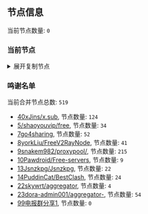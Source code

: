 
## 节点信息
当前节点数量: `0`
### 当前节点
<details>
  <summary>展开复制节点</summary>

    

</details>

### 鸣谢名单
当前合并节点总数: `519`
- [40xJins/x.sub](https://github.com/0xJins/x.sub), 节点数量: `124`
- [5/shaoyouvip/free](https://github.com/shaoyouvip/free), 节点数量: `34`
- [7go4sharing](https://github.com/go4sharing), 节点数量: `52`
- [8yorkLiu/FreeV2RayNode](https://github.com/yorkLiu/FreeV2RayNode), 节点数量: `41`
- [9snakem982/proxypool/](https://github.com/snakem982/proxypool/), 节点数量: `215`
- [10Pawdroid/Free-servers](https://github.com/Pawdroid/Free-servers), 节点数量: `9`
- [13Jsnzkpg/Jsnzkpg](https://github.com/Jsnzkpg/Jsnzkpg), 节点数量: `22`
- [14PuddinCat/BestClash](https://github.com/PuddinCat/BestClash), 节点数量: `24`
- [22skywrt/aggregator](https://github.com/skywrt/aggregator), 节点数量: `4`
- [23dora-admin001/aggregator-](https://github.com/dora-admin001/aggregator-), 节点数量: `54`
- [99电报群分享1](https://github.com/cdddbc/getAirport), 节点数量: `0`


